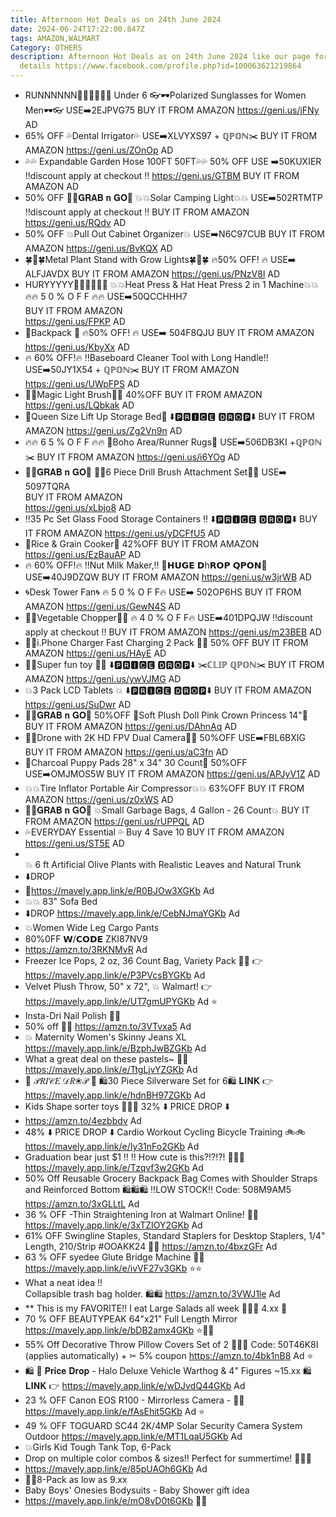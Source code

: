 ```yaml
---
title: Afternoon Hot Deals as on 24th June 2024
date: 2024-06-24T17:22:00.847Z
tags: AMAZON,WALMART
Category: OTHERS
description: Afternoon Hot Deals as on 24th June 2024 like our page for more
  details https://www.facebook.com/profile.php?id=100063621219864
---
```

* RUNNNNNN🏃‍♀️🏃🏃‍♀️🏃
  Under 6
  👓🕶️Polarized Sunglasses for Women Men🕶️👓
  USE➡️2EJPVG75
  BUY IT FROM AMAZON 
  https://geni.us/jFNy
  AD
* 65% OFF 
  💦Dental Irrigator💦
  USE➡️XLVYXS97 + ℚℙ𝕆ℕ✂️
  BUY IT FROM AMAZON 
  https://geni.us/ZOnOp
  AD
* 💦💦 Expandable Garden Hose 100FT 50FT💦💦
  50% OFF
  USE ➡️50KUXIER 
  ‼️discount apply at checkout ‼️
  https://geni.us/GTBM
  BUY IT FROM AMAZON 
  AD
* 50% OFF 
  🏃‍♀️𝐆𝐑𝐀𝐁 𝐧 𝐆𝐎🏃
  💥💥Solar Camping Light💥💥
  USE➡️502RTMTP
  ‼️discount apply at checkout ‼️
  BUY IT FROM AMAZON 
  https://geni.us/RQdv
  AD
* 50% OFF 
  💥Pull Out Cabinet Organizer💥
  USE➡️N6C97CUB 
  BUY IT FROM AMAZON 
  https://geni.us/BvKQX
  AD
* 🍀🌟🍀Metal Plant Stand with Grow Lights🍀🌟🍀
  🔥50% OFF! 🔥
   USE➡️  ALFJAVDX
  BUY IT FROM AMAZON 
  https://geni.us/PNzV8l
  AD
* HURYYYYY🏃🏃‍♀️🏃🏃‍♀️
  💥💥Heat Press & Hat Heat Press 2 in 1 Machine💥💥
  🔥🔥 5 0 % O F F 🔥🔥
  USE➡️50QCCHHH7\
   BUY IT FROM AMAZON\
  https://geni.us/FPKP
  AD                 
* 🎒Backpack 🎒 
  🔥50% OFF! 🔥
   USE➡️  504F8QJU
  BUY IT FROM AMAZON\
  https://geni.us/KbyXx
  AD
* 🔥 60% OFF!🔥
  ‼️Baseboard Cleaner Tool with Long Handle‼️
   USE➡️50JY1X54 + ℚℙ𝕆ℕ✂️
  BUY IT FROM AMAZON\
  https://geni.us/UWpFPS
  AD
* 🎨🎨Magic Light Brush🎨🎨
  40%OFF
  BUY IT FROM AMAZON\
  https://geni.us/LQbkak
  AD
* 🌟Queen Size Lift Up Storage Bed🌟
  ⬇️🅿🆁🅸🅲🅴 🅳🆁🅾🅿⬇️
  BUY IT FROM AMAZON 
  https://geni.us/Zg2Vn9n
  AD
* 🔥🔥 6 5 % O F F 🔥🔥
   🎀Boho Area/Runner Rugs🎀
  USE➡️506DB3KI +ℚℙ𝕆ℕ✂️
  BUY IT FROM AMAZON 
  https://geni.us/i6YOg
  AD
* 🏃‍♀️𝐆𝐑𝐀𝐁 𝐧 𝐆𝐎🏃
  💛🧡6 Piece Drill Brush Attachment 
  Set💛🧡
   USE➡️ 5097TQRA\
    BUY IT FROM AMAZON\
  https://geni.us/xLbjo8
  AD
* ‼️35 Pc Set Glass Food Storage Containers ‼️
  ⬇️🅿🆁🅸🅲🅴 🅳🆁🅾🅿⬇️
  BUY IT FROM AMAZON 
  https://geni.us/yDCFfU5
  AD
* 🌟Rice & Grain Cooker🌟
  42%OFF
  BUY IT FROM AMAZON 
  https://geni.us/EzBauAP
  AD
* 🔥 60% OFF!🔥
  ‼️Nut Milk Maker,‼️
  💸𝗛𝗨𝗚𝗘 𝗗h𝗥𝗢𝗣 𝗤𝗣𝗢𝗡💸
  USE➡️40J9DZQW 
  BUY IT FROM AMAZON 
  https://geni.us/w3jrWB
  AD
* 🌀Desk Tower Fan🌀
  🔥 5 0 %  O F F🔥
  USE➡️ 502OP6HS
  BUY IT FROM AMAZON 
  https://geni.us/GewN4S
  AD
* 🍠🥔Vegetable Chopper🍠🥔
  🔥 4 0 %  O F F🔥
  USE➡️401DPQJW
  ‼️discount apply at checkout ‼️
  BUY IT FROM AMAZON 
  https://geni.us/m23BEB
  AD
* 🔌🔌i.Phone Charger Fast Charging 2 Pack 🔌🔌
   50% OFF
  BUY IT FROM AMAZON 
  https://geni.us/HAyE
  AD
* 🔫🔫Super fun toy 🔫🔫
  ⬇️🅿🆁🅸🅲🅴 🅳🆁🅾🅿⬇️
  ✂️ℂ𝕃𝕀ℙ ℚℙ𝕆ℕ✂️
  BUY IT FROM AMAZON 
  https://geni.us/ywVJMG
  AD
* 💥3 Pack LCD Tablets 💥
  ⬇️🅿🆁🅸🅲🅴 🅳🆁🅾🅿⬇️
  BUY IT FROM AMAZON 
  https://geni.us/SuDwr
  AD
* 🏃‍♀️𝐆𝐑𝐀𝐁 𝐧 𝐆𝐎🏃
  50%OFF
  👸Soft Plush Doll Pink Crown Princess 14"👸
  BUY IT FROM AMAZON 
  https://geni.us/DAhnAq
  AD
* 📸📸Drone with 2K HD FPV Dual Camera📸📸
  50%OFF
  USE➡️FBL6BXIG 
  BUY IT FROM AMAZON 
  https://geni.us/aC3fn
  AD
* 🐶Charcoal Puppy Pads 28" x 34" 30 Count🐶
  50%OFF
   USE➡️OMJMOS5W 
  BUY IT FROM AMAZON 
  https://geni.us/APJyV1Z
  AD
* 💥💥Tire Inflator Portable Air Compressor💥💥
     63%OFF
  BUY IT FROM AMAZON 
  https://geni.us/z0xWS
  AD
* 🏃‍♀️𝐆𝐑𝐀𝐁 𝐧 𝐆𝐎🏃
  💥Small Garbage Bags, 4 Gallon - 26 Count💥
  BUY IT FROM AMAZON 
  https://geni.us/rUPPQL
  AD
* 💦EVERYDAY Essential 💦
  Buy 4 Save 10
  BUY IT FROM AMAZON 
  https://geni.us/ST5E
  AD
* \
  💥 6 ft Artificial Olive Plants with Realistic Leaves and Natural Trunk
* ⬇️DROP 
* 🤩https://mavely.app.link/e/R0BJOw3XGKb Ad
* 💥💥 83" Sofa Bed
* ⬇️DROP 
  https://mavely.app.link/e/CebNJmaYGKb Ad
* 💥Women Wide Leg Cargo Pants  
* 80%0FF 𝗪/𝗖𝗢𝗗𝗘  ZKI87NV9 
* https://amzn.to/3RKNMvR Ad
* Freezer Ice Pops, 2 oz, 36 Count Bag, Variety Pack 🍦🤩
  👉 https://mavely.app.link/e/P3PVcsBYGKb Ad
* Velvet Plush Throw, 50" x 72", 
  💥 Walmart! 👉 https://mavely.app.link/e/UT7gmUPYGKb Ad ⭐
* Insta-Dri Nail Polish 💅💅
* 50% off  🤩🤩
  https://amzn.to/3VTvxa5 Ad
* 💥 Maternity Women's Skinny Jeans XL 
  https://mavely.app.link/e/BzphJwBZGKb Ad
* What a great deal on these pastels~ 🤩🤩
  https://mavely.app.link/e/TtgLjvYZGKb Ad
* 🌟 𝒫𝑅𝐼𝒞𝐸 𝒟𝑅❀𝒫 🌟
  🛍30 Piece Silverware Set for 6🛍
  𝐋𝐈𝐍𝐊 👉https://mavely.app.link/e/hdnBH97ZGKb Ad
* Kids Shape sorter toys 🤩🤩🤩
  32% ⬇️ PRICE DROP ⬇️ 
* https://amzn.to/4ezbbdv Ad
* 48% ⬇️ PRICE DROP ⬇️
  Cardio Workout Cycling Bicycle Training 🚲🚲
  https://mavely.app.link/e/Iy31nFo2GKb Ad
* Graduation bear just $1 ‼️  ‼️  How cute is this?!?!?!  🧸🧸🧸
  https://mavely.app.link/e/Tzqvf3w2GKb Ad
* 50% Off Reusable Grocery Backpack Bag Comes with Shoulder Straps and Reinforced Bottom 🛍️🛍️🛍️
  ‼LOW STOCK‼
  Code: 508M9AM5
  https://amzn.to/3xGLLtL Ad
*  36 % OFF
  -Thin Straightening Iron at Walmart Online! 🤩🤩
  https://mavely.app.link/e/3xTZIOY2GKb Ad
*  61% OFF
  Swingline Staples, Standard Staplers for Desktop Staplers, 1/4" Length, 210/Strip #OOAKK24 🤩🤩
  https://amzn.to/4bxzGFr Ad 
*  63 % OFF
  syedee Glute Bridge Machine 🎰🎰
  https://mavely.app.link/e/ivVF27v3GKb ⭐⭐
* What a neat idea ‼️\
  Collapsible trash bag holder. 🛍️🛍️
  https://amzn.to/3VWJ1le Ad
* \*\* This is my FAVORITE!! I eat Large Salads all week 🥗🥗🥗
  4.xx 🤩
*  70 % OFF
  BEAUTYPEAK 64"x21" Full Length Mirror https://mavely.app.link/e/bDB2amx4GKb ⭐🤩🤩
* 55% Off Decorative Throw Pillow Covers Set of 2 🛌🛌🛌
  Code: 50T46K8I (applies automatically) + ✂ 5% coupon
  https://amzn.to/4bk1nB8 Ad ⭐
* 🛍 📣 𝐏𝐫𝐢𝐜𝐞 𝐃𝐫𝐨𝐩 - Halo Deluxe Vehicle Warthog & 4" Figures ~15.xx 🛍
  𝐋𝐈𝐍𝐊 👉 https://mavely.app.link/e/wDJvdQ44GKb Ad 
*  23 % OFF
  Canon EOS R100 - Mirrorless Camera - 🎥📸
  https://mavely.app.link/e/fAsEhit5GKb Ad ⭐
*  49 % OFF
  TOGUARD SC44 2K/4MP Solar Security Camera System Outdoor 
  https://mavely.app.link/e/MT1LqaU5GKb Ad
* 💥Girls Kid Tough Tank Top, 6-Pack
* Drop on multiple color combos & sizes!! Perfect for summertime! 🤩🤩🤩
* https://mavely.app.link/e/85pUAOh6GKb Ad 
* 💨🚨8-Pack as low as 9.xx
*  Baby Boys' Onesies Bodysuits - Baby Shower gift idea 
* https://mavely.app.link/e/mO8vD0t6GKb 🤩🤩